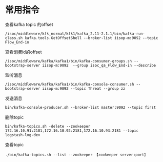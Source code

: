 # 常用指令

查看kafka topic 的offset

```shell
/isoc/middleware/kfk_normal/kfk1/kafka_2.11-2.1.1/bin/kafka-run-class.sh kafka.tools.GetOffsetShell --broker-list iisop-m:9092 --topic Flow_End-in
```

查看消费id的offset

```shell
/isoc/middleware/kafka/kafka1/bin/kafka-consumer-groups.sh --bootstrap-server iisop-m:9092  --group isoc_qa_Flow_End-in --describe
```

监听消息

```shell
/isoc/middleware/kafka/kafka1/bin/kafka-console-consumer.sh --bootstrap-server iisop-m:9092 --topic Threat --group zz
```

发送消息

```shell
bin/kafka-console-producer.sh --broker-list master:9092 --topic first
```

删除topic

```shell
bin/kafka-topics.sh -delete --zookeeper 172.16.10.91:2181,172.16.10.92:2181,172.16.10.93:2181 --topic logstash-log-dev
```

查看topic

```shell
./bin/kafka-topics.sh --list --zookeeper 【zookeeper server:port】
```



